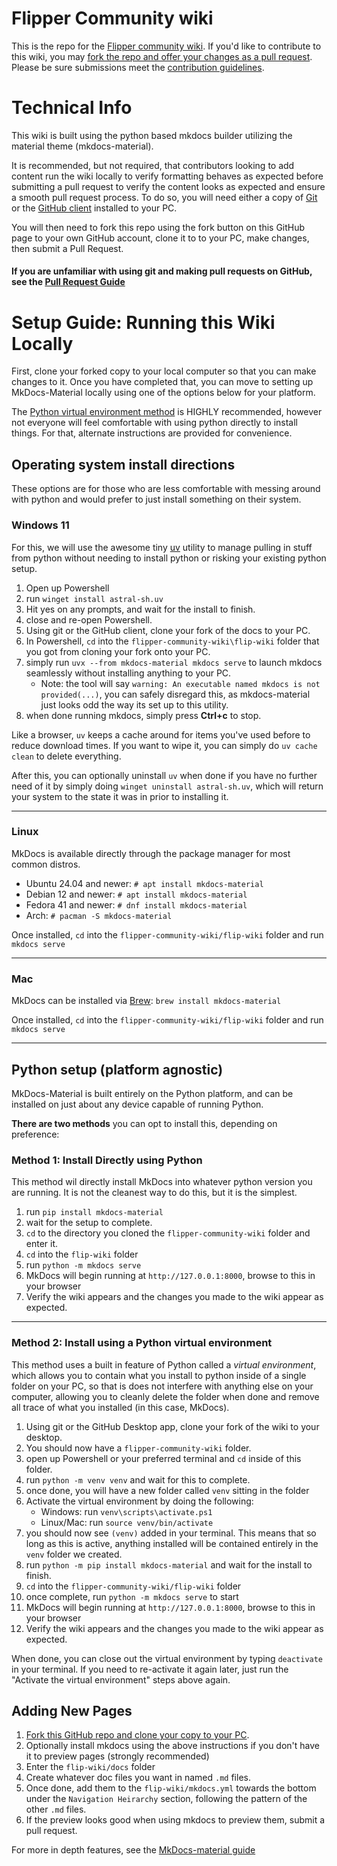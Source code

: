 # Flipper Community wiki
This is the repo for the [Flipper community wiki](https://flipper.wiki).
If you'd like to contribute to this wiki, you may [fork the repo and offer your changes as a pull request](pull-request-guide.md).
Please be sure submissions meet the [contribution guidelines](https://flipper.wiki/contributing/).

# Technical Info
This wiki is built using the python based mkdocs builder utilizing the material theme (mkdocs-material).

It is recommended, but not required, that contributors looking to add content run the wiki locally to verify formatting behaves as expected before submitting a pull request to verify the content looks as expected and ensure a smooth pull request process.
To do so, you will need either a copy of [Git](https://git-scm.com/downloads) or the [GitHub client](https://github.com/apps/desktop) installed to your PC. 

You will then need to fork this repo using the fork button on this GitHub page to your own GitHub account, clone it to to your PC, make changes, then submit a Pull Request. 

#### If you are unfamiliar with using git and making pull requests on GitHub, see the [Pull Request Guide](pull-request-guide.md)

# Setup Guide: Running this Wiki Locally

First, clone your forked copy to your local computer so that you can make changes to it.
Once you have completed that, you can move to setting up MkDocs-Material locally using one of the options below for your platform. 

The [Python virtual environment method](#Method-2-Install-using-a-Python-virtual-environment) is HIGHLY recommended, however not everyone will feel comfortable with using python directly to install things. For that, alternate instructions are provided for convenience. 


## Operating system install directions
These options are for those who are less comfortable with messing around with python and would prefer to just install something on their system. 

### Windows 11
For this, we will use the awesome tiny [uv](https://astral.sh) utility to manage pulling in stuff from python without needing to install python or risking your existing python setup.

1. Open up Powershell
1. run `winget install astral-sh.uv`
1. Hit yes on any prompts, and wait for the install to finish. 
1. close and re-open Powershell. 
1. Using git or the GitHub client, clone your fork of the docs to your PC. 
1. In Powershell, `cd` into the `flipper-community-wiki\flip-wiki` folder that you got from cloning your fork onto your PC. 
1. simply run `uvx --from mkdocs-material mkdocs serve` to launch mkdocs seamlessly without installing anything to your PC.
    - Note: the tool will say `warning: An executable named mkdocs is not provided(...)`, you can safely disregard this, as mkdocs-material just looks odd the way its set up to this utility.  
1. when done running mkdocs, simply press **Ctrl+c** to stop.

Like a browser, `uv` keeps a cache around for items you've used before to reduce download times. If you want to wipe it, you can simply do `uv cache clean` to delete everything. 

After this, you can optionally uninstall `uv` when done if you have no further need of it by simply doing `winget uninstall astral-sh.uv`, which will return your system to the state it was in prior to installing it. 

----

### Linux
MkDocs is available directly through the package manager for most common distros. 

- Ubuntu 24.04 and newer: `# apt install mkdocs-material`
- Debian 12 and newer: `# apt install mkdocs-material`
- Fedora 41 and newer: `# dnf install mkdocs-material`
- Arch: `# pacman -S mkdocs-material`

Once installed, `cd` into the `flipper-community-wiki/flip-wiki` folder and run `mkdocs serve`

----

### Mac
MkDocs can be installed via [Brew](https://brew.sh):
`brew install mkdocs-material`

Once installed, `cd` into the `flipper-community-wiki/flip-wiki` folder and run `mkdocs serve`

----

## Python setup (platform agnostic)
MkDocs-Material is built entirely on the Python platform, and can be installed on just about any device capable of running Python. 

**There are two methods** you can opt to install this, depending on preference:

### Method 1: Install Directly using Python
This method wil directly install MkDocs into whatever python version you are running. It is not the cleanest way to do this, but it is the simplest. 

1. run `pip install mkdocs-material`
1. wait for the setup to complete. 
1. `cd` to the directory you cloned the `flipper-community-wiki` folder and enter it. 
1. `cd` into the `flip-wiki` folder
1. run `python -m mkdocs serve`
1. MkDocs will begin running at `http://127.0.0.1:8000`, browse to this in your browser
1. Verify the wiki appears and the changes you made to the wiki appear as expected. 

----

### Method 2: Install using a Python virtual environment
This method uses a built in feature of Python called a *virtual environment*, which allows you to contain what you install to python inside of a single folder on your PC, so that is does not interfere with anything else on your computer, allowing you to cleanly delete the folder when done and remove all trace of what you installed (in this case, MkDocs). 

1. Using git or the GitHub Desktop app, clone your fork of the wiki to your desktop. 
1. You should now have a `flipper-community-wiki` folder. 
1. open up Powershell or your preferred terminal and `cd` inside of this folder. 
1. run `python -m venv venv` and wait for this to complete. 
1. once done, you will have a new folder called `venv` sitting in the folder
1. Activate the virtual environment by doing the following:
    - Windows: run `venv\scripts\activate.ps1`
    - Linux/Mac: run `source venv/bin/activate`
1. you should now see `(venv)` added in your terminal. This means that so long as this is active, anything installed will be contained entirely in the `venv` folder we created. 
1. run `python -m pip install mkdocs-material` and wait for the install to finish. 
1. `cd` into the `flipper-community-wiki/flip-wiki` folder
1. once complete, run `python -m mkdocs serve` to start
1. MkDocs will begin running at `http://127.0.0.1:8000`, browse to this in your browser
1. Verify the wiki appears and the changes you made to the wiki appear as expected. 

When done, you can close out the virtual environment by typing `deactivate` in your terminal. If you need to re-activate it again later, just run the "Activate the virtual environment" steps above again. 



## Adding New Pages
1. [Fork this GitHub repo and clone your copy to your PC](pull-request-guide.md). 
1. Optionally install mkdocs using the above instructions if you don't have it to preview pages (strongly recommended)
1. Enter the `flip-wiki/docs` folder
1. Create whatever doc files you want in named `.md` files.
1. Once done, add them to the `flip-wiki/mkdocs.yml` towards the bottom under the `Navigation Heirarchy` section, following the pattern of the other `.md` files.
1. If the preview looks good when using mkdocs to preview them, submit a pull request. 

For more in depth features, see the [MkDocs-material guide](https://squidfunk.github.io/mkdocs-material/reference/)
